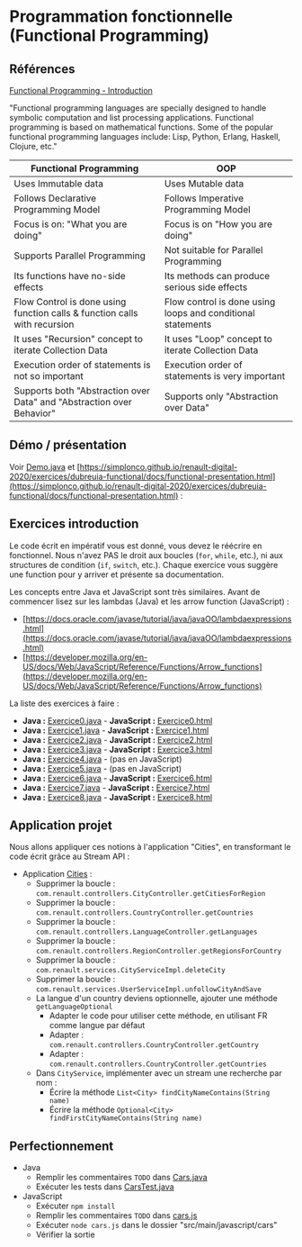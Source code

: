 # Programmation fonctionnelle (Functional Programming)

## Références

[Functional Programming - Introduction](https://www.tutorialspoint.com/functional_programming/functional_programming_introduction.htm)

"Functional programming languages are specially designed to handle symbolic computation and list processing applications. Functional programming is based on mathematical functions. Some of the popular functional programming languages include: Lisp, Python, Erlang, Haskell, Clojure, etc."

| Functional Programming | OOP |
| --- | --- |
| Uses Immutable data | Uses Mutable data |
| Follows Declarative Programming Model | Follows Imperative Programming Model |
| Focus is on: "What you are doing" | Focus is on "How you are doing" |
| Supports Parallel Programming | Not suitable for Parallel Programming |
| Its functions have no-side effects | Its methods can produce serious side effects |
| Flow Control is done using function calls & function calls with recursion | Flow control is done using loops and conditional statements |
| It uses "Recursion" concept to iterate Collection Data | It uses "Loop" concept to iterate Collection Data |
| Execution order of statements is not so important | Execution order of statements is very important |
| Supports both "Abstraction over Data" and "Abstraction over Behavior" | Supports only "Abstraction over Data" |

## Démo / présentation

Voir [Demo.java](./src/main/java/Demo.java) et [https://simplonco.github.io/renault-digital-2020/exercices/dubreuia-functional/docs/functional-presentation.html](https://simplonco.github.io/renault-digital-2020/exercices/dubreuia-functional/docs/functional-presentation.html) :

## Exercices introduction

Le code écrit en impératif vous est donné, vous devez le réécrire en fonctionnel. Nous n'avez PAS le droit aux boucles (`for`, `while`, etc.), ni aux structures de condition (`if`, `switch`, etc.). Chaque exercice vous suggère une function pour y arriver et présente sa documentation.

Les concepts entre Java et JavaScript sont très similaires. Avant de commencer lisez sur les lambdas (Java) et les arrow function (JavaScript) :

- [https://docs.oracle.com/javase/tutorial/java/javaOO/lambdaexpressions.html](https://docs.oracle.com/javase/tutorial/java/javaOO/lambdaexpressions.html)
- [https://developer.mozilla.org/en-US/docs/Web/JavaScript/Reference/Functions/Arrow_functions](https://developer.mozilla.org/en-US/docs/Web/JavaScript/Reference/Functions/Arrow_functions)

La liste des exercices à faire :

- **Java :** [Exercice0.java](./src/main/java/Exercice0.java) - **JavaScript :** [Exercice0.html](./src/main/javascript/Exercice0.html) 
- **Java :** [Exercice1.java](./src/main/java/Exercice1.java) - **JavaScript :** [Exercice1.html](./src/main/javascript/Exercice1.html) 
- **Java :** [Exercice2.java](./src/main/java/Exercice2.java) - **JavaScript :** [Exercice2.html](./src/main/javascript/Exercice2.html) 
- **Java :** [Exercice3.java](./src/main/java/Exercice3.java) - **JavaScript :** [Exercice3.html](./src/main/javascript/Exercice3.html) 
- **Java :** [Exercice4.java](./src/main/java/Exercice4.java) - (pas en JavaScript)
- **Java :** [Exercice5.java](./src/main/java/Exercice5.java) - (pas en JavaScript)
- **Java :** [Exercice6.java](./src/main/java/Exercice6.java) - **JavaScript :** [Exercice6.html](./src/main/javascript/Exercice6.html) 
- **Java :** [Exercice7.java](./src/main/java/Exercice7.java) - **JavaScript :** [Exercice7.html](./src/main/javascript/Exercice7.html) 
- **Java :** [Exercice8.java](./src/main/java/Exercice8.java) - **JavaScript :** [Exercice8.html](./src/main/javascript/Exercice8.html) 

## Application projet

Nous allons appliquer ces notions à l'application "Cities", en transformant le code écrit grâce au Stream API :

- Application [Cities](../../formation/dubreuia-cities) :
    - Supprimer la boucle : `com.renault.controllers.CityController.getCitiesForRegion`
    - Supprimer la boucle : `com.renault.controllers.CountryController.getCountries`
    - Supprimer la boucle : `com.renault.controllers.LanguageController.getLanguages`
    - Supprimer la boucle : `com.renault.controllers.RegionController.getRegionsForCountry`
    - Supprimer la boucle : `com.renault.services.CityServiceImpl.deleteCity`
    - Supprimer la boucle : `com.renault.services.UserServiceImpl.unfollowCityAndSave`
    - La langue d'un country deviens optionnelle, ajouter une méthode `getLanguageOptional`
        - Adapter le code pour utiliser cette méthode, en utilisant FR comme langue par défaut
        - Adapter : `com.renault.controllers.CountryController.getCountry`
        - Adapter : `com.renault.controllers.CountryController.getCountries`
    - Dans `CityService`, implémenter avec un stream une recherche par nom :
        - Écrire la méthode `List<City> findCityNameContains(String name)`
        - Écrire la méthode `Optional<City> findFirstCityNameContains(String name)`

## Perfectionnement

- Java
    - Remplir les commentaires `TODO` dans [Cars.java](./src/main/java/com/renault/Cars.java)
    - Exécuter les tests dans [CarsTest.java](./src/test/java/com/renault/CarsTest.java)
- JavaScript
    - Exécuter `npm install`
    - Remplir les commentaires `TODO` dans [cars.js](./src/main/javascript/cars/cars.js)
    - Exécuter `node cars.js` dans le dossier "src/main/javascript/cars"
    - Vérifier la sortie
